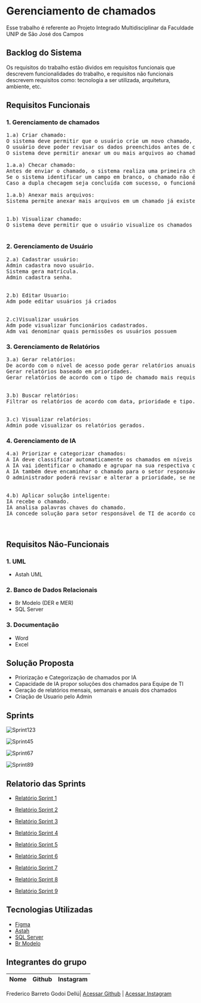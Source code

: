 # Gerenciamento de chamados

Esse trabalho é referente ao Projeto Integrado Multidisciplinar da Faculdade UNIP de São José dos Campos
  
## Backlog do Sistema
Os requisitos do trabalho estão dividos em requisitos funcionais que descrevem funcionalidades do trabalho, e requisitos não funcionais descrevem requisitos como: tecnologia a ser utilizada, arquitetura, ambiente, etc. 

## Requisitos Funcionais

### 1. Gerenciamento de chamados

<pre>1.a) Criar chamado:
O sistema deve permitir que o usuário crie um novo chamado, informando título, descrição, categoria e prioridade.
O usuário deve poder revisar os dados preenchidos antes de confirmar o envio do chamado.
O sistema deve permitir anexar um ou mais arquivos ao chamado antes do envio e também após o chamado ter sido criado (enquanto estiver em aberto).<br>
1.a.a) Checar chamado:
Antes de enviar o chamado, o sistema realiza uma primeira checagem para garantir que todos os campos obrigatórios estejam preenchidos. 
Se o sistema identificar um campo em branco, o chamado não é enviado e o funcionário é informado para preencher os dados. 
Caso a dupla checagem seja concluída com sucesso, o funcionário envia o chamado para a equipe de suporte.<br>
1.a.b) Anexar mais arquivos:
Sistema permite anexar mais arquivos em um chamado já existente.<br>
  
1.b) Visualizar chamado:
O sistema deve permitir que o usuário visualize os chamados criados, de acordo com o seu nível de acesso.<br> </pre>

### 2. Gerenciamento de Usuário
<pre>2.a) Cadastrar usuário:
Admin cadastra novo usuário.
Sistema gera matrícula.
Admin cadastra senha.<br>
  
2.b) Editar Usuario:
Adm pode editar usuários já criados<br>
  
2.c)Visualizar usuários
Adm pode visualizar funcionários cadastrados.
Adm vai denominar quais permissões os usuários possuem</pre>

### 3. Gerenciamento de Relatórios

<pre>3.a) Gerar relatórios:
De acordo com o nível de acesso pode gerar relatórios anuais, mensais e semanais.
Gerar relatórios baseado em prioridades.
Gerar relatórios de acordo com o tipo de chamado mais requisitado.<br>

3.b) Buscar relatórios:
Filtrar os relatórios de acordo com data, prioridade e tipo.<br>

3.c) Visualizar relatórios:
Admin pode visualizar os relatórios gerados.</pre>
</pre>

### 4. Gerenciamento de IA

<pre>4.a) Priorizar e categorizar chamados:
A IA deve classificar automaticamente os chamados em níveis de prioridade (alta, média, baixa) com base no conteúdo e na urgência relatada.
A IA vai identificar o chamado e agrupar na sua respectiva categoria.
A IA também deve encaminhar o chamado para o setor responsável com base na análise feita.
O administrador poderá revisar e alterar a prioridade, se necessário.<br>
  
4.b) Aplicar solução inteligente:
IA recebe o chamado.
IA analisa palavras chaves do chamado.
IA concede solução para setor responsável de TI de acordo com o sugerido pelas palavras chaves.<br>

</pre>
</pre>

## Requisitos Não-Funcionais
### 1. UML

* Astah UML

### 2. Banco de Dados Relacionais
* Br Modelo (DER e MER)
* SQL Server

### 3. Documentação
* Word
* Excel

## Solução Proposta
* Priorização e Categorização de chamados por IA
* Capacidade de IA propor soluções dos chamados para Equipe de TI
* Geração de relatórios mensais, semanais e anuais dos chamados
* Criação de Usuario pelo Admin


## Sprints 
![Sprint123](https://github.com/user-attachments/assets/dd97433a-f8aa-4c6b-99a1-0fea97d36438)

![Sprint45](https://github.com/user-attachments/assets/1f549682-e81e-44bf-b57e-cef6747683bb)

![Sprint67](https://github.com/user-attachments/assets/42025fbf-abd4-4d4a-b874-ad02d2e729fc)

![Sprint89](https://github.com/user-attachments/assets/2b714eb9-d349-4e3d-89a8-a3a7738d89d6)


## Relatorio das Sprints

- [Relatório Sprint 1](https://github.com/Fatal-System/Gerenciamento-de-chamados/blob/main/Sprint1.md)
  
- [Relatório Sprint 2](https://github.com/Fatal-System/Gerenciamento-de-chamados/blob/main/Sprint2.md)
  
- [Relatório Sprint 3](https://github.com/Fatal-System/Gerenciamento-de-chamados/blob/main/Sprint3.md)
  
- [Relatório Sprint 4](https://github.com/Fatal-System/Gerenciamento-de-chamados/blob/main/Sprint4.md)
  
- [Relatório Sprint 5](https://github.com/Fatal-System/Gerenciamento-de-chamados/blob/main/Sprint5.md)
  
- [Relatório Sprint 6](https://github.com/Fatal-System/Gerenciamento-de-chamados/blob/main/Sprint6.md)
  
- [Relatório Sprint 7](https://github.com/Fatal-System/Gerenciamento-de-chamados/blob/main/Sprint7.md)
  
- [Relatório Sprint 8](https://github.com/Fatal-System/Gerenciamento-de-chamados/blob/main/Sprint8.md)
  
- [Relatório Sprint 9](https://github.com/Fatal-System/Gerenciamento-de-chamados/blob/main/Sprint9.md)


## Tecnologias Utilizadas
* [Figma](https://www.figma.com/)
* [Astah](https://astah.net/)
* [SQL Server](https://www.microsoft.com/pt-br/sql-server/sql-server-downloads)
* [Br Modelo](https://www.brmodeloweb.com/lang/pt-br/index.html)


## Integrantes do grupo

Nome | Github | Instagram
------------ | ------------- | -----------

Frederico Barreto Godoi Dellú| [Acessar Github](https://github.com/Fredeavatar) | [Acessar Instagram](https://www.instagram.com/fredericodellu_?igsh=MXcwa3d0djQzZzZ5MQ==)
